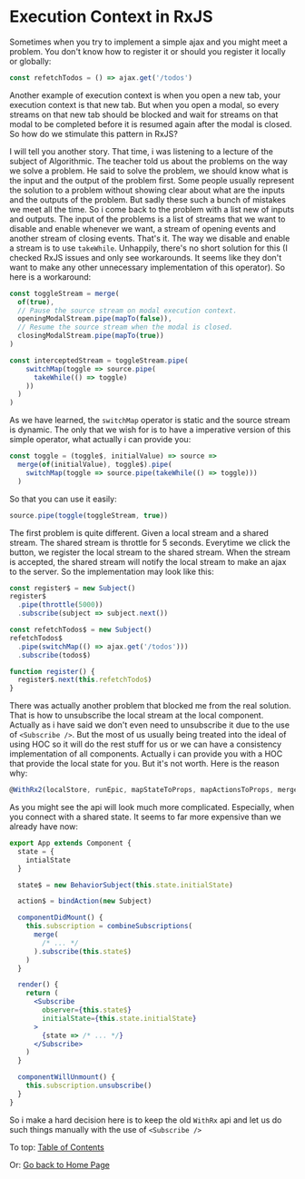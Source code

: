 # Execution Context in RxJS

Sometimes when you try to implement a simple ajax and you might meet a problem. You don't know how to register it or should you register it locally or globally:

```jsx
const refetchTodos = () => ajax.get('/todos')
```

Another example of execution context is when you open a new tab, your execution context is that new tab. But when you open a modal, so every streams on that new tab should be blocked and wait for streams on that modal to be completed before it is resumed again after the modal is closed. So how do we stimulate this pattern in RxJS?

I will tell you another story. That time, i was listening to a lecture of the subject of Algorithmic. The teacher told us about the problems on the way we solve a problem. He said to solve the problem, we should know what is the input and the output of the problem first. Some people usually represent the solution to a problem without showing clear about what are the inputs and the outputs of the problem. But sadly these such a bunch of mistakes we meet all the time. So i come back to the problem with a list new of inputs and outputs. The input of the problems is a list of streams that we want to disable and enable whenever we want, a stream of opening events and another stream of closing events. That's it. The way we disable and enable a stream is to use `takeWhile`. Unhappily, there's no short solution for this (I checked RxJS issues and only see workarounds. It seems like they don't want to make any other unnecessary implementation of this operator). So here is a workaround:

```jsx
const toggleStream = merge(
  of(true),
  // Pause the source stream on modal execution context.
  openingModalStream.pipe(mapTo(false)),
  // Resume the source stream when the modal is closed.
  closingModalStream.pipe(mapTo(true))
)

const interceptedStream = toggleStream.pipe(
    switchMap(toggle => source.pipe(
      takeWhile(() => toggle)
    ))
  )
)
```

As we have learned, the `switchMap` operator is static and the source stream is dynamic. The only that we wish for is to have a imperative version of this simple operator, what actually i can provide you:

```jsx
const toggle = (toggle$, initialValue) => source =>
  merge(of(initialValue), toggle$).pipe(
    switchMap(toggle => source.pipe(takeWhile(() => toggle)))
  )
```

So that you can use it easily:

```jsx
source.pipe(toggle(toggleStream, true))
```

The first problem is quite different. Given a local stream and a shared stream. The shared stream is throttle for 5 seconds. Everytime we click the button, we register the local stream to the shared stream. When the stream is accepted, the shared stream will notify the local stream to make an ajax to the server. So the implementation may look like this:

```jsx
const register$ = new Subject()
register$
  .pipe(throttle(5000))
  .subscribe(subject => subject.next())

const refetchTodos$ = new Subject()
refetchTodos$
  .pipe(switchMap(() => ajax.get('/todos')))
  .subscribe(todos$)

function register() {
  register$.next(this.refetchTodo$)
}
```

There was actually another problem that blocked me from the real solution. That is how to unsubscribe the local stream at the local component. Actually as i have said we don't even need to unsubscribe it due to the use of `<Subscribe />`. But the most of us usually being treated into the ideal of using HOC so it will do the rest stuff for us or we can have a consistency implementation of all components. Actually i can provide you with a HOC that provide the local state for you. But it's not worth. Here is the reason why:

```js
@WithRx2(localStore, runEpic, mapStateToProps, mapActionsToProps, mergeProps, initialStateOrPreload, ...blaBlaBla)
```

As you might see the api will look much more complicated. Especially, when you connect with a shared state. It seems to far more expensive than we already have now:

```jsx
export App extends Component {
  state = {
    intialState
  }

  state$ = new BehaviorSubject(this.state.initialState)

  action$ = bindAction(new Subject)

  componentDidMount() {
    this.subscription = combineSubscriptions(
      merge(
        /* ... */
      ).subscribe(this.state$)
    )
  }

  render() {
    return (
      <Subscribe
        observer={this.state$}
        initialState={this.state.initialState}
      >
        {state => /* ... */}
      </Subscribe>
    )
  }

  componentWillUnmount() {
    this.subscription.unsubscribe()
  }
}
```

So i make a hard decision here is to keep the old `WithRx` api and let us do such things manually with the use of `<Subscribe />`

To top: [Table of Contents](Wiki.md)

Or: [Go back to Home Page](../README.md)
